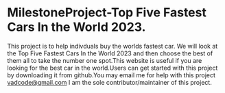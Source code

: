 # MilestoneProject-Top Five Fastest Cars In the World 2023.

This project is to help indivduals buy the worlds fastest car. We will look at the Top Five Fastest Cars In the World 2023 and then choose the best of them all to take the number one spot.This website is useful if you are looking for the best car in the world.Users can get started with this project by downloading it from github.You may email me for help with this project vadcode@gmail.com I am the sole contributor/maintainer of this project.
